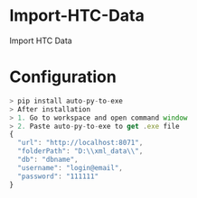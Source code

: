 # Import-HTC-Data
Import HTC Data

# Configuration 

``` javascript
> pip install auto-py-to-exe
> After installation
> 1. Go to workspace and open command window
> 2. Paste auto-py-to-exe to get .exe file
{
  "url": "http://localhost:8071",
  "folderPath": "D:\\xml_data\\",
  "db": "dbname",
  "username": "login@email",
  "password": "111111"
}
```
